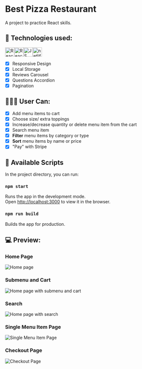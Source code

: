 # Best Pizza Restaurant

A project to practice React skills.

## 🚀 Technologies used:

<img src="https://img.shields.io/badge/react-%2320232a.svg?style=for-the-badge&logo=react&logoColor=%2361DAFB" alt="React icon" height="30" /><img src="https://img.shields.io/badge/React_Router-CA4245?style=for-the-badge&logo=react-router&logoColor=white" alt="React Router icon" height="30" /><img src="https://img.shields.io/badge/javascript-%23323330.svg?style=for-the-badge&logo=javascript&logoColor=%23F7DF1E" alt="JS icon" height="30" /><img src="https://img.shields.io/badge/netlify-%23000000.svg?style=for-the-badge&logo=netlify&logoColor=#00C7B7" alt="netlify icon" height="30" />

- [x] Responsive Design
- [x] Local Storage
- [x] Reviews Carousel
- [x] Questions Accordion
- [x] Pagination

## 👩🏿👨 User Can:

- [x] Add menu items to cart
- [x] Choose size/ extra toppings
- [x] Increase/decrease quantity or delete menu item from the cart
- [x] Search menu item
- [x] **Filter** menu items by category or type
- [x] **Sort** menu items by name or price
- [x] "Pay" with Stripe

## 📃 Available Scripts

In the project directory, you can run:

### `npm start`

Runs the app in the development mode.<br />
Open [http://localhost:3000](http://localhost:3000) to view it in the browser.

### `npm run build`

Builds the app for production.<br />

## 💻 Preview:

### Home Page

<img src="https://i.ibb.co/R6Fh0M8/Best-Pizza-home.jpg" alt="Home page" />

### Submenu and Cart

<img src="https://i.ibb.co/LhqmZLK/Best-Pizza-submenu-cart.jpg" alt="Home page with submenu and cart" />

### Search

<img src="https://i.ibb.co/zZzf2mG/Best-Pizza-search.jpg" alt="Home page with search" />

### Single Menu Item Page

<img src="https://i.ibb.co/GsmTH8G/Best-Pizza-single-menu-item.jpg" alt="Single Menu Item Page" />

### Checkout Page

<img src="https://i.ibb.co/7Wxs43q/Best-Pizza-payment.jpg" alt="Checkout Page" />
